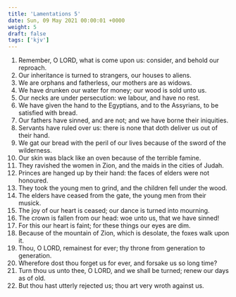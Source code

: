 ```yaml
---
title: 'Lamentations 5'
date: Sun, 09 May 2021 00:00:01 +0000
weight: 5
draft: false
tags: ['kjv'] 
---
```


1. Remember, O LORD, what is come upon us: consider, and behold our reproach.
2. Our inheritance is turned to strangers, our houses to aliens.
3. We are orphans and fatherless, our mothers are as widows.
4. We have drunken our water for money; our wood is sold unto us.
5. Our necks are under persecution: we labour, and have no rest.
6. We have given the hand to the Egyptians, and to the Assyrians, to be satisfied with bread.
7. Our fathers have sinned, and are not; and we have borne their iniquities.
8. Servants have ruled over us: there is none that doth deliver us out of their hand.
9. We gat our bread with the peril of our lives because of the sword of the wilderness.
10. Our skin was black like an oven because of the terrible famine.
11. They ravished the women in Zion, and the maids in the cities of Judah.
12. Princes are hanged up by their hand: the faces of elders were not honoured.
13. They took the young men to grind, and the children fell under the wood.
14. The elders have ceased from the gate, the young men from their musick.
15. The joy of our heart is ceased; our dance is turned into mourning.
16. The crown is fallen from our head: woe unto us, that we have sinned!
17. For this our heart is faint; for these things our eyes are dim.
18. Because of the mountain of Zion, which is desolate, the foxes walk upon it.
19. Thou, O LORD, remainest for ever; thy throne from generation to generation.
20. Wherefore dost thou forget us for ever, and forsake us so long time?
21. Turn thou us unto thee, O LORD, and we shall be turned; renew our days as of old.
22. But thou hast utterly rejected us; thou art very wroth against us.
